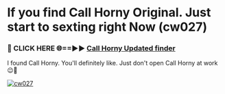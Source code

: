 # If you find Call Horny Original. Just start to sexting right Now (cw027)

<h3>🔴 CLICK HERE 🌐==►► <a href="https://tinyurl.com/mtbk5fxa" rel="nofollow">Call Horny Updated finder</a></h3>

I found Call Horny. You'll definitely like. Just don't open Call Horny at work 😉💬

[![cw027](https://i.imgur.com/Q8WKrnY.jpeg)](https://tinyurl.com/mtbk5fxa)
